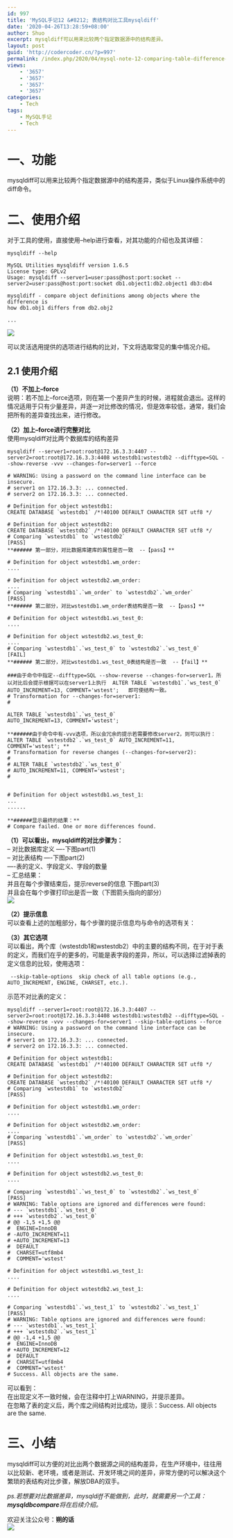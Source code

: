 ```yaml
---
id: 997
title: 'MySQL手记12 &#8212; 表结构对比工具mysqldiff'
date: '2020-04-26T13:28:59+08:00'
author: Shuo
excerpt: mysqldiff可以用来比较两个指定数据源中的结构差异。
layout: post
guid: 'http://codercoder.cn/?p=997'
permalink: /index.php/2020/04/mysql-note-12-comparing-table-difference-by-using-mysqldiff/
views:
    - '3657'
    - '3657'
    - '3657'
    - '3657'
categories:
    - Tech
tags:
    - MySQL手记
    - Tech
---
```


# 一、功能

 mysqldiff可以用来比较两个指定数据源中的结构差异，类似于Linux操作系统中的diff命令。

# 二、使用介绍

 对于工具的使用，直接使用–help进行查看，对其功能的介绍也及其详细：

```
mysqldiff --help

MySQL Utilities mysqldiff version 1.6.5
License type: GPLv2
Usage: mysqldiff --server1=user:pass@host:port:socket --server2=user:pass@host:port:socket db1.object1:db2.object1 db3:db4

mysqldiff - compare object definitions among objects where the difference is
how db1.obj1 differs from db2.obj2

...

```

![](http://codercoder.cn/wp-content/uploads/2020/04/2020-04-2626.png)

 可以灵活选用提供的选项进行结构的比对，下文将选取常见的集中情况介绍。

## 2.1 使用介绍

**（1）不加上–force**  
 说明：若不加上–force选项，则在第一个差异产生的时候，进程就会退出。这样的情况适用于只有少量差异，并逐一对比修改的情况，但是效率较低，通常，我们会把所有的差异查找出来，进行修改。

**（2）加上–force进行完整对比**  
 使用mysqldiff对比两个数据库的结构差异

```
mysqldiff --server1=root:root@172.16.3.3:4407 --server2=root:root@172.16.3.3:4408 wstestdb1:wstestdb2 --difftype=SQL --show-reverse -vvv --changes-for=server1 --force

# WARNING: Using a password on the command line interface can be insecure.
# server1 on 172.16.3.3: ... connected.
# server2 on 172.16.3.3: ... connected.

# Definition for object wstestdb1:
CREATE DATABASE `wstestdb1` /*!40100 DEFAULT CHARACTER SET utf8 */

# Definition for object wstestdb2:
CREATE DATABASE `wstestdb2` /*!40100 DEFAULT CHARACTER SET utf8 */
# Comparing `wstestdb1` to `wstestdb2`                             [PASS]
**###### 第一部分，对比数据库建库的属性是否一致  --【pass】**

# Definition for object wstestdb1.wm_order:
....

# Definition for object wstestdb2.wm_order:
....
# Comparing `wstestdb1`.`wm_order` to `wstestdb2`.`wm_order`       [PASS]
**###### 第二部分，对比wstestdb1.wm_order表结构是否一致  --【pass】**

# Definition for object wstestdb1.ws_test_0:
....

# Definition for object wstestdb2.ws_test_0:
....
# Comparing `wstestdb1`.`ws_test_0` to `wstestdb2`.`ws_test_0`     [FAIL]
**###### 第二部分，对比wstestdb1.ws_test_0表结构是否一致  --【fail】**

###由于命令中指定--difftype=SQL --show-reverse --changes-for=server1，所以对比后会提示根据可以在server1上执行  ALTER TABLE `wstestdb1`.`ws_test_0` AUTO_INCREMENT=13, COMMENT='wstest';   即可使结构一致。
# Transformation for --changes-for=server1:
#

ALTER TABLE `wstestdb1`.`ws_test_0`
AUTO_INCREMENT=13, COMMENT='wstest';

**######由于命令中有-vvv选项，所以会冗余的提示若需要修改server2，则可以执行：ALTER TABLE `wstestdb2`.`ws_test_0` AUTO_INCREMENT=11, COMMENT='wstest'; **
# Transformation for reverse changes (--changes-for=server2):
#
# ALTER TABLE `wstestdb2`.`ws_test_0`
# AUTO_INCREMENT=11, COMMENT='wstest';
#


# Definition for object wstestdb1.ws_test_1:
...
......

**######显示最终的结果：**
# Compare failed. One or more differences found.

```

**（1）可以看出，mysqldiff的对比步骤为：**  
– 对比数据库定义 —-下图part(1)  
– 对比表结构 —-下图part(2)  
 —-表的定义、字段定义、字段的数量  
– 汇总结果：  
 并且在每个步骤结束后，提示reverse的信息 下图part(3)  
 并且会在每个步骤打印出是否一致（下图箭头指向的部分）  
![](http://codercoder.cn/wp-content/uploads/2020/04/2020-04-2660.png)

**（2）提示信息**  
 可以查看上述的加粗部分，每个步骤的提示信息均与命令的选项有关：

**（3）其它选项**  
 可以看出，两个库（wstestdb1和wstestdb2）中的主要的结构不同，在于对于表的定义，而我们在乎的更多的，可能是表字段的差异，所以，可以选择过滤掉表的定义信息的比较，使用选项：

```
 --skip-table-options  skip check of all table options (e.g., AUTO_INCREMENT, ENGINE, CHARSET, etc.).

```

示范不对比表的定义：

```
mysqldiff --server1=root:root@172.16.3.3:4407 --server2=root:root@172.16.3.3:4408 wstestdb1:wstestdb2 --difftype=SQL --show-reverse -vvv --changes-for=server1 --skip-table-options --force
# WARNING: Using a password on the command line interface can be insecure.
# server1 on 172.16.3.3: ... connected.
# server2 on 172.16.3.3: ... connected.

# Definition for object wstestdb1:
CREATE DATABASE `wstestdb1` /*!40100 DEFAULT CHARACTER SET utf8 */

# Definition for object wstestdb2:
CREATE DATABASE `wstestdb2` /*!40100 DEFAULT CHARACTER SET utf8 */
# Comparing `wstestdb1` to `wstestdb2`                             [PASS]

# Definition for object wstestdb1.wm_order:
....

# Definition for object wstestdb2.wm_order:
....
# Comparing `wstestdb1`.`wm_order` to `wstestdb2`.`wm_order`       [PASS]

# Definition for object wstestdb1.ws_test_0:
....

# Definition for object wstestdb2.ws_test_0:
....

# Comparing `wstestdb1`.`ws_test_0` to `wstestdb2`.`ws_test_0`     [PASS]
# WARNING: Table options are ignored and differences were found:
# --- `wstestdb1`.`ws_test_0`
# +++ `wstestdb2`.`ws_test_0`
# @@ -1,5 +1,5 @@
#  ENGINE=InnoDB
# -AUTO_INCREMENT=11
# +AUTO_INCREMENT=13
#  DEFAULT
#  CHARSET=utf8mb4
#  COMMENT='wstest'

# Definition for object wstestdb1.ws_test_1:
....

# Definition for object wstestdb2.ws_test_1:
....

# Comparing `wstestdb1`.`ws_test_1` to `wstestdb2`.`ws_test_1`     [PASS]
# WARNING: Table options are ignored and differences were found:
# --- `wstestdb1`.`ws_test_1`
# +++ `wstestdb2`.`ws_test_1`
# @@ -1,4 +1,5 @@
#  ENGINE=InnoDB
# +AUTO_INCREMENT=12
#  DEFAULT
#  CHARSET=utf8mb4
#  COMMENT='wstest'
# Success. All objects are the same.

```

可以看到：  
 在出现定义不一致时候，会在注释中打上WARNING，并提示差异。  
 在忽略了表的定义后，两个库之间结构对比成功，提示：Success. All objects are the same.

# 三、小结

 mysqldiff可以方便的对比出两个数据源之间的结构差异，在生产环境中，往往用以比较新、老环境，或者是测试、开发环境之间的差异，非常方便的可以解决这个繁琐的表结构对比步骤，解放DBA的双手。

*ps.若想要对比数据差异，mysqldiff不能做到，此时，就需要另一个工具：**mysqldbcompare**将在后续介绍。*

欢迎关注公众号：**朔的话**  
![](http://codercoder.cn/wp-content/uploads/2020/04/2020-04-2693.jpg)